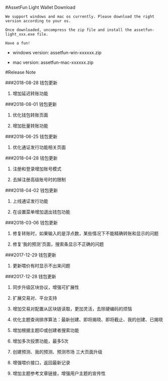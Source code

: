 #AssetFun Light Wallet Download

    We support windows and mac os currently. Please download the right version according to your os.

    Once downloaded, uncompress the zip file and install the assetfun-light_xxx.exe file.

    Have a fun!


* windows version: assetfun-win-xxxxxx.zip

* mac version: assetfun-mac-xxxxxx.zip


#Release Note

###2018-08-28 钱包更新

1. 增加延迟转账功能

###2018-08-01 钱包更新

1. 优化钱包转账页面

2. 增加批量转账功能

###2018-06-25 钱包更新

1. 优化通证发行功能相关页面

###2018-04-28 钱包更新

1. 注册和登录增加账号模式

2. 去掉注册高级账号时的限制

###2018-04-02 钱包更新

1. 上线通证发行功能

2. 在设置菜单增加退出钱包功能

###2018-03-06 钱包更新

1. 修复转账时，如果输入的是浮点数，某些情况下不能精确转账和显示的问题

2. 修复'我的预测'页面，搜索条显示不正确的问题

###2017-12-29 钱包更新

1. 更新喂价有时显示不出来问题

###2017-12-28 钱包更新

1. 同步升级区块协议，增强可扩展性

2. 扩展交易对、平台支持

3. 增加交易对配置从区块链读取，更加灵活，去除硬编码的烦恼

4. 优化主题查询排序算法：最新创建、即将揭晓、即将截止、我的创建、已揭晓

5. 增加根据主题ID或创建者搜索功能

6. 增加多次投票功能，最多5次

7. 创建预测、我的预测、预测市场 三大页面升级

8. 增强喂价接口，返回最新记录

9. 增加主题参考文章链接，增强用户主题的宣传性
